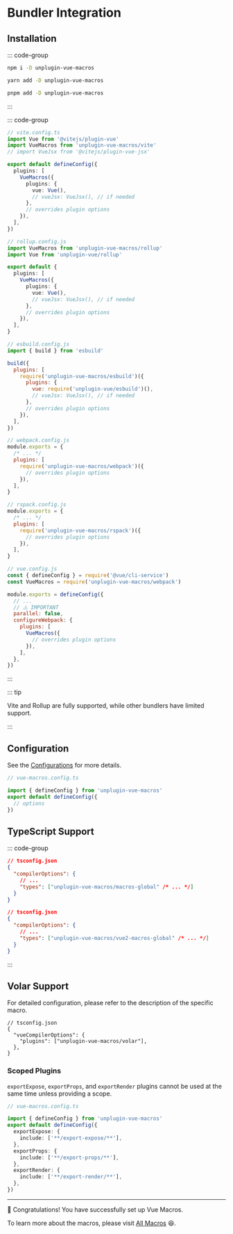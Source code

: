 # Bundler Integration

## Installation

::: code-group

```bash [npm]
npm i -D unplugin-vue-macros
```

```bash [yarn]
yarn add -D unplugin-vue-macros
```

```bash [pnpm]
pnpm add -D unplugin-vue-macros
```

:::

::: code-group

```ts [Vite]
// vite.config.ts
import Vue from '@vitejs/plugin-vue'
import VueMacros from 'unplugin-vue-macros/vite'
// import VueJsx from '@vitejs/plugin-vue-jsx'

export default defineConfig({
  plugins: [
    VueMacros({
      plugins: {
        vue: Vue(),
        // vueJsx: VueJsx(), // if needed
      },
      // overrides plugin options
    }),
  ],
})
```

```ts [Rollup]
// rollup.config.js
import VueMacros from 'unplugin-vue-macros/rollup'
import Vue from 'unplugin-vue/rollup'

export default {
  plugins: [
    VueMacros({
      plugins: {
        vue: Vue(),
        // vueJsx: VueJsx(), // if needed
      },
      // overrides plugin options
    }),
  ],
}
```

```js [esbuild]
// esbuild.config.js
import { build } from 'esbuild'

build({
  plugins: [
    require('unplugin-vue-macros/esbuild')({
      plugins: {
        vue: require('unplugin-vue/esbuild')(),
        // vueJsx: VueJsx(), // if needed
      },
      // overrides plugin options
    }),
  ],
})
```

```js [Webpack]
// webpack.config.js
module.exports = {
  /* ... */
  plugins: [
    require('unplugin-vue-macros/webpack')({
      // overrides plugin options
    }),
  ],
}
```

```js [Rspack]
// rspack.config.js
module.exports = {
  /* ... */
  plugins: [
    require('unplugin-vue-macros/rspack')({
      // overrides plugin options
    }),
  ],
}
```

```js [Vue CLI]
// vue.config.js
const { defineConfig } = require('@vue/cli-service')
const VueMacros = require('unplugin-vue-macros/webpack')

module.exports = defineConfig({
  // ...
  // ⚠️ IMPORTANT
  parallel: false,
  configureWebpack: {
    plugins: [
      VueMacros({
        // overrides plugin options
      }),
    ],
  },
})
```

:::

::: tip

Vite and Rollup are fully supported, while other bundlers have limited support.

:::

## Configuration

See the [Configurations](./configurations.md) for more details.

```ts twoslash
// vue-macros.config.ts

import { defineConfig } from 'unplugin-vue-macros'
export default defineConfig({
  // options
})
```

## TypeScript Support

::: code-group

```json {0} [Vue 3]
// tsconfig.json
{
  "compilerOptions": {
    // ...
    "types": ["unplugin-vue-macros/macros-global" /* ... */]
  }
}
```

```json {0} [Vue 2]
// tsconfig.json
{
  "compilerOptions": {
    // ...
    "types": ["unplugin-vue-macros/vue2-macros-global" /* ... */]
  }
}
```

:::

## Volar Support

For detailed configuration, please refer to the description of the specific macro.

```jsonc
// tsconfig.json
{
  "vueCompilerOptions": {
    "plugins": ["unplugin-vue-macros/volar"],
  },
}
```

### Scoped Plugins

`exportExpose`, `exportProps`, and `exportRender` plugins cannot be used
at the same time unless providing a scope.

```ts twoslash
// vue-macros.config.ts

import { defineConfig } from 'unplugin-vue-macros'
export default defineConfig({
  exportExpose: {
    include: ['**/export-expose/**'],
  },
  exportProps: {
    include: ['**/export-props/**'],
  },
  exportRender: {
    include: ['**/export-render/**'],
  },
})
```

---

:tada: Congratulations! You have successfully set up Vue Macros.

To learn more about the macros, please visit [All Macros](/macros/) :laughing:.

